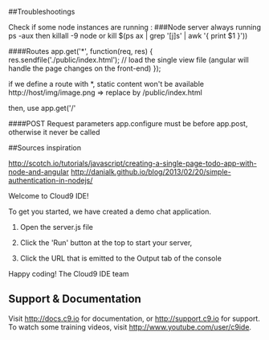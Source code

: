 ##Troubleshootings

Check if some node instances are running :
###Node server always running
ps -aux
then 
killall -9 node 
or
kill $(ps ax | grep '[j]s' | awk '{ print $1 }'))

####Routes
app.get('*', function(req, res) {
	res.sendfile('./public/index.html'); // load the single view file (angular will handle the page changes on the front-end)
});

if we define a route with *, static content won't be available
http://host/img/image.png => replace by /public/index.html

then, use app.get('/'

####POST Request parameters
app.configure must be before app.post, otherwise it never be called


##Sources inspiration

http://scotch.io/tutorials/javascript/creating-a-single-page-todo-app-with-node-and-angular
http://danialk.github.io/blog/2013/02/20/simple-authentication-in-nodejs/

Welcome to Cloud9 IDE!

To get you started, we have created a demo chat application.

1) Open the server.js file

2) Click the 'Run' button at the top to start your server,

3) Click the URL that is emitted to the Output tab of the console

Happy coding!
The Cloud9 IDE team

## Support & Documentation

Visit http://docs.c9.io for documentation, or http://support.c9.io for support.
To watch some training videos, visit http://www.youtube.com/user/c9ide.
